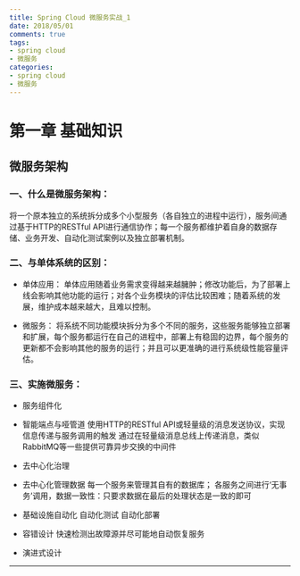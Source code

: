 ```yaml
---
title: Spring Cloud 微服务实战_1
date: 2018/05/01
comments: true
tags:
- spring cloud
- 微服务
categories:
- spring cloud
- 微服务
---
```

# 第一章 基础知识
## 微服务架构
### 一、什么是微服务架构：

将一个原本独立的系统拆分成多个小型服务（各自独立的进程中运行），服务间通过基于HTTP的RESTful API进行通信协作；每一个服务都维护着自身的数据存储、业务开发、自动化测试案例以及独立部署机制。

### 二、与单体系统的区别：
* 单体应用：
	单体应用随着业务需求变得越来越臃肿；修改功能后，为了部署上线会影响其他功能的运行；对各个业务模块的评估比较困难；随着系统的发展，维护成本越来越大，且难以控制。 

* 微服务：
	将系统不同功能模块拆分为多个不同的服务，这些服务能够独立部署和扩展，每个服务都运行在自己的进程中，部署上有稳固的边界，每个服务的更新都不会影响其他的服务的运行；并且可以更准确的进行系统级性能容量评估。

<!-- more -->

### 三、实施微服务：
* 服务组件化
* 智能端点与哑管道
	使用HTTP的RESTful API或轻量级的消息发送协议，实现信息传递与服务调用的触发
	通过在轻量级消息总线上传递消息，类似RabbitMQ等一些提供可靠异步交换的中间件

* 去中心化治理
* 去中心化管理数据
	每一个服务来管理其自有的数据库；
	各服务之间进行‘无事务’调用，数据一致性：只要求数据在最后的处理状态是一致的即可

* 基础设施自动化
	自动化测试
	自动化部署

* 容错设计
	快速检测出故障源并尽可能地自动恢复服务

* 演进式设计
---